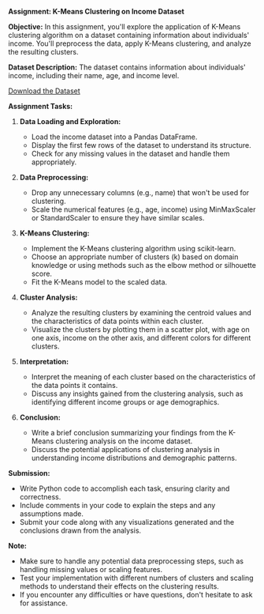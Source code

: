 **Assignment: K-Means Clustering on Income Dataset**

**Objective:**
In this assignment, you'll explore the application of K-Means clustering algorithm on a dataset containing information about individuals' income. You'll preprocess the data, apply K-Means clustering, and analyze the resulting clusters.

**Dataset Description:**
The dataset contains information about individuals' income, including their name, age, and income level.

[Download the Dataset](incomes.csv)

**Assignment Tasks:**

1. **Data Loading and Exploration:**
   - Load the income dataset into a Pandas DataFrame.
   - Display the first few rows of the dataset to understand its structure.
   - Check for any missing values in the dataset and handle them appropriately.

2. **Data Preprocessing:**
   - Drop any unnecessary columns (e.g., name) that won't be used for clustering.
   - Scale the numerical features (e.g., age, income) using MinMaxScaler or StandardScaler to ensure they have similar scales.

3. **K-Means Clustering:**
   - Implement the K-Means clustering algorithm using scikit-learn.
   - Choose an appropriate number of clusters (k) based on domain knowledge or using methods such as the elbow method or silhouette score.
   - Fit the K-Means model to the scaled data.

4. **Cluster Analysis:**
   - Analyze the resulting clusters by examining the centroid values and the characteristics of data points within each cluster.
   - Visualize the clusters by plotting them in a scatter plot, with age on one axis, income on the other axis, and different colors for different clusters.

5. **Interpretation:**
   - Interpret the meaning of each cluster based on the characteristics of the data points it contains.
   - Discuss any insights gained from the clustering analysis, such as identifying different income groups or age demographics.

6. **Conclusion:**
   - Write a brief conclusion summarizing your findings from the K-Means clustering analysis on the income dataset.
   - Discuss the potential applications of clustering analysis in understanding income distributions and demographic patterns.

**Submission:**
- Write Python code to accomplish each task, ensuring clarity and correctness.
- Include comments in your code to explain the steps and any assumptions made.
- Submit your code along with any visualizations generated and the conclusions drawn from the analysis.

**Note:**
- Make sure to handle any potential data preprocessing steps, such as handling missing values or scaling features.
- Test your implementation with different numbers of clusters and scaling methods to understand their effects on the clustering results.
- If you encounter any difficulties or have questions, don't hesitate to ask for assistance.